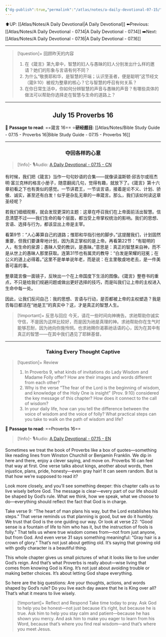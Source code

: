 ```yaml
---
{"dg-publish":true,"permalink":"/atlas/notes/a-daily-devotional-07-15/"}
---
```


 ⬆️UP: [[Atlas/Notes/A Daily Devotional\|A Daily Devotional]]
⬅️Previous: [[Atlas/Notes/A Daily Devotional - 07.14\|A Daily Devotional - 07.14]]
➡️Next: [[Atlas/Notes/A Daily Devotional - 07.16\|A Daily Devotional - 07.16]]

---

> [!question]+ 回顾昨天的内容
> 1. 在《箴言》第九章中，智慧的妇人与愚昧的妇人分别发出什么样的邀请？她们的形象与言语有何不同？
> 2. 为什么“敬畏耶和华，是智慧的开端；认识至圣者，便是聪明”这节经文（箴9:10）被视为整章的核心？它与智慧的呼召有何关系？
> 3. 在你日常生活中，你如何分辨智慧的声音与愚昧的声音？有哪些具体的做法可以帮助你选择走在智慧与生命的道路上？

---
## <center>July 15 Proverbs 16</center>

📖 **Passage to read**: ==箴言 16==
⭐**研经题目**: [[Atlas/Notes/Bible Study Guide - 07.15 - Proverbs 16\|Bible Study Guide - 07.15 - Proverbs 16]]

---
### <center>夺回各样的心意</center>

> [!info]- 🎙️Audio: [A Daily Devotional - 07.15 - CN]()


有时候，我们把《箴言》当作一句句妙语的合集——就像读温斯顿·邱吉尔或班杰明·富兰克林的格言小册子，随意翻阅几句，觉得有趣，就放下了。《箴言》第十六章初看之下也有类似的感觉。一节讲君王，一节谈言语，接着是论不义、计划、骄傲、诚实，甚至还有白发！似乎是杂乱无章的一串箴言。那么，我们该如何读这章圣经呢？

若我们细细观察，就会发现更深的主题：这章在呼召我们在上帝面前活出智慧。信息清楚不过——我们生命的每个层面，都当受上帝掌权统治的影响。我们的思想、言语、选择与行为，都该显出上帝是主宰。

看第9节：“人心筹算自己的道路；惟耶和华指引他的脚步。”这提醒我们，计划固然重要，但我们要谦卑地计划，因为真正掌权的是上帝。再看第22节：“有聪明的人，有生命的泉源；愚昧人受的教训，是愚昧。”意思是：真正的智慧来自神，而不是从世上的愚昧人那里获取。连第31节也有属灵的教导：“白发是荣耀的冠冕；在公义的道上必得着。”这里不是单单说年老，而是说：在主里敬虔地老去，是一件美善可喜的事。

整章箴言像一面镜子，反映出一个在上帝国度下生活的图像。《箴言》整卷书的重点，不只是给我们规避问题或做出更好选择的技巧，而是叫我们让上帝的主权进入生命中每一处。

因此，让我们反问自己：我的思想、言语与行动，是否都被上帝的主权塑造？我是否每日都活在“祂是王”的真实中？这，才是真正的智慧人生。

> [!important]+ 反思与回应
今天，请花一些时间向神祷告。求祂帮助你诚实守信，不是因为这样比较好，而是因为祂是真理的神。求祂帮助你在生气时能够忍耐，因为祂向你施怜悯。也求祂赐你渴慕祂话语的心，因为在其中有真正的智慧——在其中我们遇见了耶稣基督。



---
### <center>Taking Every Thought Captive</center>

> [!question]+ Review
> 1. In Proverbs 9, what kinds of invitations do Lady Wisdom and Madame Folly offer? How are their images and words different from each other?
> 2. Why is the verse “The fear of the Lord is the beginning of wisdom, and knowledge of the Holy One is insight” (Prov. 9:10) considered the key message of this chapter? How does it connect to the call of wisdom?
> 3. In your daily life, how can you tell the difference between the voice of wisdom and the voice of folly? What practical steps can you take to walk on the path of wisdom and life?

📖 **Passage to read**: ==Proverbs 16==

> [!info]- 🎙️Audio: [A Daily Devotional - 07.15 - EN]()  

Sometimes we treat the book of Proverbs like a box of quotes—something like reading lines from Winston Churchill or Benjamin Franklin. We dip in here and there, enjoy a clever saying, and move on. Proverbs 16 can feel that way at first. One verse talks about kings, another about words, then injustice, plans, pride, honesty—even gray hair! It can seem random. But is that how we’re supposed to read it?

Look more closely, and you’ll see something deeper: this chapter calls us to live wisely before God. The message is clear—every part of our life should be shaped by God’s rule. What we think, how we speak, what we choose to do—everything should reflect the fact that God is in charge.

Take verse 9: “The heart of man plans his way, but the Lord establishes his steps.” That verse reminds us that planning is good, but we do it humbly. We trust that God is the one guiding our way. Or look at verse 22: “Good sense is a fountain of life to him who has it, but the instruction of fools is folly.” That tells us where true wisdom comes from—not from just anyone, but from God. And even verse 31 says something meaningful: “Gray hair is a crown of glory.” That’s not just about getting old. It’s saying that growing old with godly character is a beautiful thing.

This whole chapter gives us small pictures of what it looks like to live under God’s reign. And that’s what Proverbs is really about—wise living that comes from knowing God is King. It’s not just about avoiding trouble or making better choices. It’s about letting God shape everything.

So here are the big questions: Are your thoughts, actions, and words shaped by God’s rule? Do you live each day aware that he is King over all? That’s what it means to live wisely.

> [!important]+ Reflect and Respond
Take time today to pray. Ask God to help you be honest—not just because it’s right, but because he is true. Ask him to help you stay calm and patient—because he has shown you mercy. And ask him to make you eager to learn from his Word, because that’s where you find real wisdom—and that’s where you meet Jesus.








